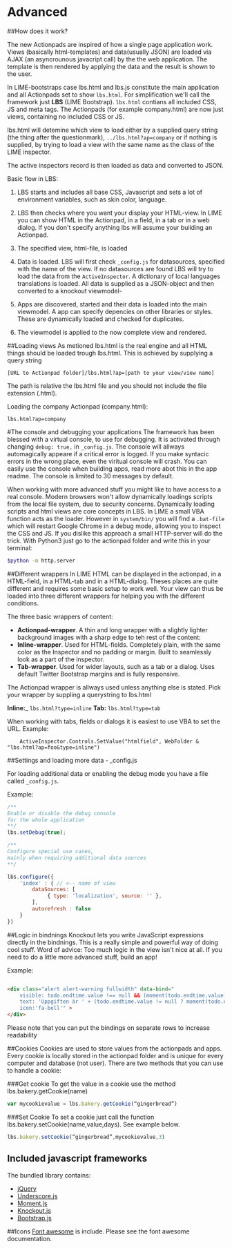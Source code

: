 Advanced
======================

##How does it work?

The new Actionpads are inspired of how a single page application work. Views (basically html-templates) and data(usually JSON) are loaded via AJAX (an asyncrounous javacript call) by the the web application. The template is then rendered by applying the data and the result is shown to the user.

In LIME-bootstraps case lbs.html and lbs.js constitute the main application and all Actionpads set to show `lbs.html`. For simplification we'll call the framework just __LBS__ (LIME Bootstrap). `lbs.html` contians all included CSS, JS and meta tags. The Actionpads (for example company.html) are now just views, containing no included CSS or JS.

lbs.html will detemine which view to load either by a supplied query string (the thing after the questionmark), `../lbs.html?ap=company` or if nothing is supplied, by trying to load a view with the same name as the class of the LIME inspector.

The active inspectors record is then loaded as data and converted to JSON.

Basic flow in LBS:

1.	LBS starts and includes all base CSS, Javascript and sets a lot of environment variables, such as skin color, language.

2.	LBS then checks where you want your display your HTML-view. In LIME you can show HTML in the Actionpad, in a field, in a tab or in a web dialog. If you don't specify anything lbs will assume your building an Actionpad.

3.	The specified view, html-file, is loaded

4.	Data is loaded. LBS will first check `_config.js` for datasources, specified with the name of the view. If no datasources are found LBS will try to load the data from the `ActiveInspector`. A dictionary of local languages translations is loaded. All data is supplied as a JSON-object and then converted to a knockout viewmodel-

5.	Apps are discovered, started and their data is loaded into the main viewmodel. A app can specify depencies on other libraries or styles. These are dynamically loaded and checked for duplicates.

6.	The viewmodel is applied to the now complete view and rendered.

##Loading views
As metioned lbs.html is the real engine and all HTML things should be loaded trough lbs.html. This is achieved by supplying a query string

`[URL to Actionpad folder]/lbs.html?ap=[path to your view/view name]`

The path is relative the lbs.html file and you should not include the file extension (.html).

Loading the company Actionpad (company.html):

`lbs.html?ap=company`

#The console and debugging your applications
The framework has been blessed with a virtual console, to use for debugging. It is activated through changing `debug: true,` in `_config.js`. The console will allways automagically appeare if a critical error is logged. If you make syntacic errors in the wrong place, even the viritual console will crash. You can easily use the console when building apps, read more abot this in the app readme. The console is limited to 30 messages by default.

When working with more advanced stuff you might like to have access to a real console. Modern browsers won't allow dynamically loadings scripts from the local file system, due to security concerns. Dynamically loading scripts and html views are core concepts in LBS. In LIME a small VBA function acts as the loader. However in `system/bin/` you will find a `.bat-file` which will restart Google Chrome in a debug mode, allowing you to inspect the CSS and JS. If you dislike this approach a small HTTP-server will do the trick. With Python3 just go to the actionpad folder and write this in your terminal:

```bash
$python -m http.server
```

##Different wrappers
In LIME HTML can be displayed in the actionpad, in a HTML-field, in a HTML-tab and in a HTML-dialog. Theses places are quite different and requires some basic setup to work well. Your view can thus be loaded into three different wrappers for helping you with the different conditions.

The three basic wrappers of content:

*	__Actionpad-wrapper__. A thin and long wrapper with a slightly lighter background images with a sharp edge to teh rest of the content:
*	__Inline-wrapper__. Used for HTML-fields. Completely plain, with the same color as the Inspector and no padding or margin. Built to seamlessly look as a part of the inspector.
*	__Tab-wrapper__. Used for wider layouts, such as a tab or a dialog. Uses default Twitter Bootstrap margins and is fully responsive.

The Actionpad wrapper is allways used unless anything else is stated. Pick your wrapper by suppling a querystring to lbs.html

__Inline:___ `lbs.html?type=inline`
__Tab:__ `lbs.html?type=tab`

When working with tabs, fields or dialogs it is easiest to use VBA to set the URL. Example:

```VBA
    ActiveInspector.Controls.SetValue("htmlfield", WebFolder & "lbs.html?ap=foo&type=inline")
```

##Settings and loading more data - _config.js

For loading additional data or enabling the debug mode you have a file called `_config.js`.

Example:

```javascript
/**
Enable or disable the debug console
for the whole application
**/
lbs.setDebug(true);

/**
Configure special use cases,
mainly when requiring additional data sources
**/

lbs.configure({
    'index' : { // <-- name of view
        dataSources: [
             { type: 'localization', source: '' },
        ],
        autorefresh : false
    }
})
```

##Logic in bindnings
Knockout lets you write JavaScript expressions directly in the bindnings. This is a really simple and powerful way of doing cool stuff. Word of advice: Too much logic in the view isn't nice at all. If you need to do a little more advanced stuff, build an app!

Example:

```html

<div class="alert alert-warning fullwidth" data-bind="
    visible: todo.endtime.value !== null && (moment(todo.endtime.value) < moment() && todo.done.value != 1),
    text: 'Uppgiften är ' + (todo.endtime.value != null ? moment(todo.endtime.value).fromNow(true) : '' )+ ' försenad!',
    icon:'fa-bell'" >
</div>

```

Please note that you can put the bindings on separate rows to increase readability

##Cookies
Cookies are used to store values from the actionpads and apps. Every cookie is locally stored in the actionpad folder and is unique for every computer and database (not user). There are two methods that you can use to handle a cookie:

###Get cookie
To get the value in a cookie use the method lbs.bakery.getCookie(name)

```javascript
var mycookievalue = lbs.bakery.getCookie(“gingerbread”)
```
###Set Cookie
To set a cookie just call the function lbs.bakery.setCookie(name,value,days). See example below.

```javascript
lbs.bakery.setCookie(“gingerbread”,mycookievalue,3)
```

## Included javascript frameworks
The bundled library contains:

*	[jQuery](http://jquery.com)
*	[Underscore.js](http://underscorejs.org)
*	[Moment.js](http://momentjs.com)
*	[Knockout.js](http://knockoutjs.com/)
*	[Bootstrap.js](http://getbootstrap.com)

##Icons
[Font awesome](http://fortawesome.github.io/Font-Awesome/) is include. Please see the font awesome documentation.